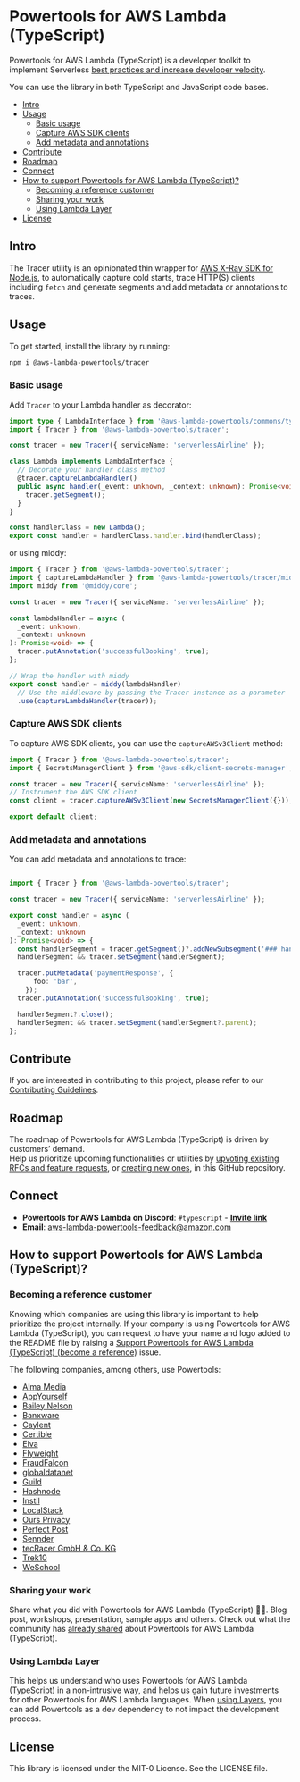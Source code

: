 # Powertools for AWS Lambda (TypeScript) <!-- omit in toc -->

Powertools for AWS Lambda (TypeScript) is a developer toolkit to implement Serverless [best practices and increase developer velocity](https://docs.powertools.aws.dev/lambda/typescript/latest/#features).

You can use the library in both TypeScript and JavaScript code bases.

- [Intro](#intro)
- [Usage](#usage)
    - [Basic usage](#basic-usage)
    - [Capture AWS SDK clients](#capture-aws-sdk-clients)
    - [Add metadata and annotations](#add-metadata-and-annotations)
- [Contribute](#contribute)
- [Roadmap](#roadmap)
- [Connect](#connect)
- [How to support Powertools for AWS Lambda (TypeScript)?](#how-to-support-powertools-for-aws-lambda-typescript)
    - [Becoming a reference customer](#becoming-a-reference-customer)
    - [Sharing your work](#sharing-your-work)
    - [Using Lambda Layer](#using-lambda-layer)
- [License](#license)

## Intro

The Tracer utility is an opinionated thin wrapper for [AWS X-Ray SDK for Node.js](https://github.com/aws/aws-xray-sdk-node), to automatically capture cold starts, trace HTTP(S) clients including `fetch` and generate segments and add metadata or annotations to traces.

## Usage

To get started, install the library by running:

```sh
npm i @aws-lambda-powertools/tracer
```

### Basic usage

Add `Tracer` to your Lambda handler as decorator:

```ts
import type { LambdaInterface } from '@aws-lambda-powertools/commons/types';
import { Tracer } from '@aws-lambda-powertools/tracer';

const tracer = new Tracer({ serviceName: 'serverlessAirline' });

class Lambda implements LambdaInterface {
  // Decorate your handler class method
  @tracer.captureLambdaHandler()
  public async handler(_event: unknown, _context: unknown): Promise<void> {
    tracer.getSegment();
  }
}

const handlerClass = new Lambda();
export const handler = handlerClass.handler.bind(handlerClass); 
```

or using middy:

```ts
import { Tracer } from '@aws-lambda-powertools/tracer';
import { captureLambdaHandler } from '@aws-lambda-powertools/tracer/middleware';
import middy from '@middy/core';

const tracer = new Tracer({ serviceName: 'serverlessAirline' });

const lambdaHandler = async (
  _event: unknown,
  _context: unknown
): Promise<void> => {
  tracer.putAnnotation('successfulBooking', true);
};

// Wrap the handler with middy
export const handler = middy(lambdaHandler)
  // Use the middleware by passing the Tracer instance as a parameter
  .use(captureLambdaHandler(tracer));
```

### Capture AWS SDK clients

To capture AWS SDK clients, you can use the `captureAWSv3Client` method:

```ts
import { Tracer } from '@aws-lambda-powertools/tracer';
import { SecretsManagerClient } from '@aws-sdk/client-secrets-manager';

const tracer = new Tracer({ serviceName: 'serverlessAirline' });
// Instrument the AWS SDK client
const client = tracer.captureAWSv3Client(new SecretsManagerClient({}));

export default client;
```

### Add metadata and annotations

You can add metadata and annotations to trace:

```ts

import { Tracer } from '@aws-lambda-powertools/tracer';

const tracer = new Tracer({ serviceName: 'serverlessAirline' });

export const handler = async (
  _event: unknown,
  _context: unknown
): Promise<void> => {
  const handlerSegment = tracer.getSegment()?.addNewSubsegment('### handler');
  handlerSegment && tracer.setSegment(handlerSegment); 

  tracer.putMetadata('paymentResponse', {
      foo: 'bar',
    });
  tracer.putAnnotation('successfulBooking', true);

  handlerSegment?.close();
  handlerSegment && tracer.setSegment(handlerSegment?.parent); 
};
```

## Contribute

If you are interested in contributing to this project, please refer to our [Contributing Guidelines](https://github.com/aws-powertools/powertools-lambda-typescript/blob/main/CONTRIBUTING.md).

## Roadmap

The roadmap of Powertools for AWS Lambda (TypeScript) is driven by customers’ demand.  
Help us prioritize upcoming functionalities or utilities by [upvoting existing RFCs and feature requests](https://github.com/aws-powertools/powertools-lambda-typescript/issues), or [creating new ones](https://github.com/aws-powertools/powertools-lambda-typescript/issues/new/choose), in this GitHub repository.

## Connect

- **Powertools for AWS Lambda on Discord**: `#typescript` - **[Invite link](https://discord.gg/B8zZKbbyET)**
- **Email**: <aws-lambda-powertools-feedback@amazon.com>

## How to support Powertools for AWS Lambda (TypeScript)?

### Becoming a reference customer

Knowing which companies are using this library is important to help prioritize the project internally. If your company
is using Powertools for AWS Lambda (TypeScript), you can request to have your name and logo added to the README file by
raising a [Support Powertools for AWS Lambda (TypeScript) (become a reference)](https://s12d.com/become-reference-pt-ts)
issue.

The following companies, among others, use Powertools:

- [Alma Media](https://www.almamedia.fi)
- [AppYourself](https://appyourself.net)
- [Bailey Nelson](https://www.baileynelson.com.au)
- [Banxware](https://www.banxware.com)
- [Caylent](https://caylent.com/)
- [Certible](https://www.certible.com/)
- [Elva](https://elva-group.com)
- [Flyweight](https://flyweight.io/)
- [FraudFalcon](https://fraudfalcon.app)
- [globaldatanet](https://globaldatanet.com/)
- [Guild](https://guild.com)
- [Hashnode](https://hashnode.com/)
- [Instil](https://instil.co/)
- [LocalStack](https://localstack.cloud/)
- [Ours Privacy](https://oursprivacy.com/)
- [Perfect Post](https://www.perfectpost.fr)
- [Sennder](https://sennder.com/)
- [tecRacer GmbH & Co. KG](https://www.tecracer.com/)
- [Trek10](https://www.trek10.com/)
- [WeSchool](https://www.weschool.com)

### Sharing your work

Share what you did with Powertools for AWS Lambda (TypeScript) 💞💞. Blog post, workshops, presentation, sample apps and others. Check out what the community has [already shared](https://docs.powertools.aws.dev/lambda/typescript/latest/we_made_this) about Powertools for AWS Lambda (TypeScript).

### Using Lambda Layer

This helps us understand who uses Powertools for AWS Lambda (TypeScript) in a non-intrusive way, and helps us gain future investments for other Powertools for AWS Lambda languages. When [using Layers](https://docs.powertools.aws.dev/lambda/typescript/latest/getting-started/lambda-layers/), you can add Powertools as a dev dependency to not impact the development process.

## License

This library is licensed under the MIT-0 License. See the LICENSE file.
